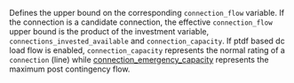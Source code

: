 Defines the upper bound on the corresponding `connection_flow` variable. If the connection is a candidate connection, the effective `connection_flow` upper bound is the product of the investment variable, `connections_invested_available` and `connection_capacity`. If ptdf based dc load flow is enabled, `connection_capacity` represents the normal rating of a `connection` (line) while [connection_emergency_capacity](@ref) represents the maximum post contingency flow.